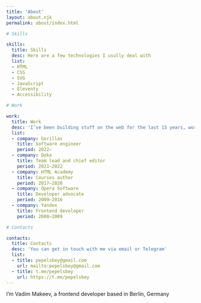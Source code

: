 ```yaml
---
title: 'About'
layout: about.njk
permalink: about/index.html

# Skills

skills:
  title: Skills
  desc: Here are a few technologies I usully deal with
  list:
  - HTML
  - CSS
  - SVG
  - JavaScript
  - Eleventy
  - Accessibility

# Work

work:
  title: Work
  desc: 'I’ve been building stuff on the web for the last 15 years, working with clients across various countries and industries.'
  list:
  - company: Gorillas
    title: Software engineer
    period: 2022—
  - company: Doka
    title: Team lead and chief editor
    period: 2021—2022
  - company: HTML Academy
    title: Courses author
    period: 2017—2020
  - company: Opera Software
    title: Developer advocate
    period: 2009—2016
  - company: Yandex
    title: Frontend developer
    period: 2008—2009

# Contacts

contacts:
  title: Contacts
  desc: 'You can get in touch with me via email or Telegram'
  list:
  - title: pepelsbey@gmail.com
    url: mailto:pepelsbey@gmail.com
  - title: t.me/pepelsbey
    url: https://t.me/pepelsbey
---
```


I’m Vadim Makeev, a frontend developer based in Berlin, Germany
